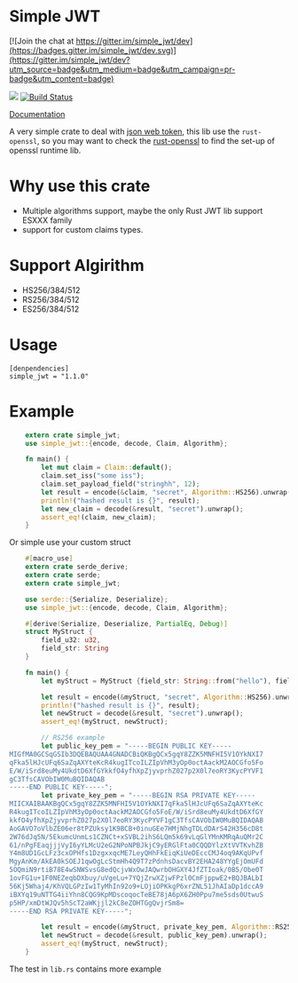 Simple JWT
=============

[![Join the chat at https://gitter.im/simple_jwt/dev](https://badges.gitter.im/simple_jwt/dev.svg)](https://gitter.im/simple_jwt/dev?utm_source=badge&utm_medium=badge&utm_campaign=pr-badge&utm_content=badge)

[![](http://meritbadge.herokuapp.com/simple_jwt)](https://crates.io/crates/simple_jwt)
[![Build Status](https://travis-ci.org/realli/simple_jwt.svg?branch=master)](https://travis-ci.org/realli/simple_jwt)

[Documentation](https://realli.github.io/simple_jwt/simple_jwt/)


A very simple crate to deal with [json web token](http://jwt.io), 
this lib use the `rust-openssl`, so you may want to check the
[rust-openssl](https://github.com/sfackler/rust-openssl) to find the
set-up of openssl runtime lib. 

Why use this crate
==============

* Multiple algorithms support, maybe the only Rust JWT lib support ESXXX family
* support for custom claims types.

# Support Algirithm
* HS256/384/512
* RS256/384/512
* ES256/384/512

Usage
=======

```
[denpendencies]
simple_jwt = "1.1.0"
```

Example
===========

```rust
    extern crate simple_jwt;
    use simple_jwt::{encode, decode, Claim, Algorithm};

    fn main() {
        let mut claim = Claim::default();
        claim.set_iss("some iss");
        claim.set_payload_field("stringhh", 12);
        let result = encode(&claim, "secret", Algorithm::HS256).unwrap();
        println!("hashed result is {}", result);
        let new_claim = decode(&result, "secret").unwrap();
        assert_eq!(claim, new_claim);
    }

```

Or simple use your custom struct

```rust
    #[macro_use]
    extern crate serde_derive;
    extern crate serde;
    extern crate simple_jwt;

    use serde::{Serialize, Deserialize};
    use simple_jwt::{encode, decode, Claim, Algorithm};

    #[derive(Serialize, Deserialize, PartialEq, Debug)]
    struct MyStruct {
        field_u32: u32,
        field_str: String
    }

    fn main() {
        let myStruct = MyStruct {field_str: String::from("hello"), field_u32: 32};

        let result = encode(&myStruct, "secret", Algorithm::HS256).unwrap();
        println!("hashed result is {}", result);
        let newStruct = decode(&result, "secret").unwrap();
        assert_eq!(myStruct, newStruct);

        // RS256 example
        let public_key_pem = "-----BEGIN PUBLIC KEY-----
MIGfMA0GCSqGSIb3DQEBAQUAA4GNADCBiQKBgQCx5gqY8ZZK5MNFHI5V1OYkNXI7
qFka5lHJcUFq6SaZqAXYteKcR4kugITcoILZIpVhM3yOp0octAackM2AOCGfo5Fo
E/W/iSrd8euMy4UkdtD6XfGYkkfO4yfhXpZjyvprhZ027p2X0l7eoRY3KycPYVF1
gC3TfsCAVObIW0MuBQIDAQAB
-----END PUBLIC KEY-----";
        let private_key_pem = "-----BEGIN RSA PRIVATE KEY-----
MIICXAIBAAKBgQCx5gqY8ZZK5MNFHI5V1OYkNXI7qFka5lHJcUFq6SaZqAXYteKc
R4kugITcoILZIpVhM3yOp0octAackM2AOCGfo5FoE/W/iSrd8euMy4UkdtD6XfGY
kkfO4yfhXpZjyvprhZ027p2X0l7eoRY3KycPYVF1gC3TfsCAVObIW0MuBQIDAQAB
AoGAVO7oVlbZE06er8tPZUksy1K9BCB+0inuGEe7HMjNhgTDLdDArS42H356cD8t
2W76dJq5N/5EkumcUnmLs1CZNCt+xSVBL2ihS6LQm5k69vLqGlYMnKMRqAuQMr2C
61/nPgFEaqjjjVyI6yYLMcU2eG2NPoNPBJkjC9yERGlFta0CQQDYlzXtVVTKvhZB
Y4m8UD1GcLFz3cxOPHfs1DzgxxqcME7LeyQHhFkEiqKiUeDEccCMJ4oq9AKqUPvf
MgyAnKm/AkEA0kSOEJ1qwOgLcStmHh4Q9T7zPdnhsDacvBY2EHA248YYgEjOmUFd
5OQmiN9rtiB78E4wSNWSvsG8edQcjvWxOwJAQwrbOHGXY4JfZTIoak/0B5/Obe0T
1ovFG1u+1F0NEZeqbDXbuy/uVgeLu+7YQjZrwXZjwFPzl0CmFjppwE2+BQJBALbI
56Kj5Whaj4/KhVQLGPzIw1TyMhIn92o9+LOjiOPKkgP6xrZNL51JhAIaDp1dccA9
iBXYq19uNTTG4iiYhn8CQG9KpMDscoqocTeBE78jA6pX6ZH0Ppu7me5sds0UtwuS
p5HP/xmDtWJQv5hScT2aWKjjl2kC8eZOHTGgQvjrSm8=
-----END RSA PRIVATE KEY-----";

        let result = encode(&myStruct, private_key_pem, Algorithm::RS256).unwrap();
        let newStruct = decode(&result, public_key_pem).unwrap();
        assert_eq!(myStruct, newStruct);
    }
```

The test in `lib.rs` contains more example
